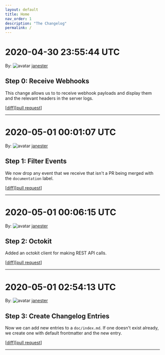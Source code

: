 ```yaml
---
layout: default
title: Home
nav_order: 1
description: "The Changelog"
permalink: /
---
```


# 2020-04-30 23:55:44 UTC

By: ![avatar](https://avatars1.githubusercontent.com/u/3330181?v=4&s=50) [janester](https://github.com/janester)

## Step 0: Receive Webhooks

This change allows us to to receive webhook payloads and display them and the relevant headers in the server logs.

[[diff](https://github.com/githubsatelliteworkshops/webhooks-with-rest/pull/1.diff)][[pull request](https://github.com/githubsatelliteworkshops/webhooks-with-rest/pull/1)]
* * *

# 2020-05-01 00:01:07 UTC

By: ![avatar](https://avatars1.githubusercontent.com/u/3330181?v=4&s=50) [janester](https://github.com/janester)

## Step 1: Filter Events

We now drop any event that we receive that isn't a PR being merged with the `documentation` label.

[[diff](https://github.com/githubsatelliteworkshops/webhooks-with-rest/pull/2.diff)][[pull request](https://github.com/githubsatelliteworkshops/webhooks-with-rest/pull/2)]
* * *

# 2020-05-01 00:06:15 UTC

By: ![avatar](https://avatars1.githubusercontent.com/u/3330181?v=4&s=50) [janester](https://github.com/janester)

## Step 2: Octokit

Added an octokit client for making REST API calls.

[[diff](https://github.com/githubsatelliteworkshops/webhooks-with-rest/pull/3.diff)][[pull request](https://github.com/githubsatelliteworkshops/webhooks-with-rest/pull/3)]
* * *

# 2020-05-01 02:54:13 UTC

By: ![avatar](https://avatars1.githubusercontent.com/u/3330181?v=4&s=50) [janester](https://github.com/janester)

## Step 3: Create Changelog Entries

Now we can add new entries to a `doc/index.md`. If one doesn't exist already, we create one with default frontmatter and the new entry.

[[diff](https://github.com/githubsatelliteworkshops/webhooks-with-rest/pull/4.diff)][[pull request](https://github.com/githubsatelliteworkshops/webhooks-with-rest/pull/4)]
* * *

